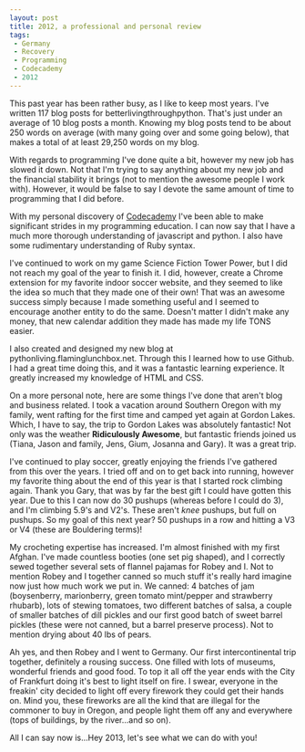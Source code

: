 ```yaml
---
layout: post
title: 2012, a professional and personal review
tags:
 - Germany
 - Recovery
 - Programming
 - Codecademy
 - 2012
---
```


This past year has been rather busy, as I like to keep most years.  I've written 117 blog posts for betterlivingthroughpython.  That's just under an average of 10 blog posts a month.  Knowing my blog posts tend to be about 250 words on average (with many going over and some going below), that makes a total of at least 29,250 words on my blog.  

With regards to programming I've done quite a bit, however my new job has slowed it down.  Not that I'm trying to say anything about my new job and the financial stability it brings (not to mention the awesome people I work with).  However, it would be false to say I devote the same amount of time to programming that I did before.  

With my personal discovery of [Codecademy](http://www.codecademy.com/) I've been able to make significant strides in my programming education.  I can now say that I have a much more thorough understanding of javascript and python.  I also have some rudimentary understanding of Ruby syntax.  

I've continued to work on my game Science Fiction Tower Power, but I did not reach my goal of the year to finish it.  I did, however, create a Chrome extension for my favorite indoor soccer website, and they seemed to like the idea so much that they made one of their own!  That was an awesome success simply because I made something useful and I seemed to encourage another entity to do the same.  Doesn't matter I didn't make any money, that new calendar addition they made has made my life TONS easier.  

I also created and designed my new blog at pythonliving.flaminglunchbox.net.  Through this I learned how to use Github.  I had a great time doing this, and it was a fantastic learning experience.  It greatly increased my knowledge of HTML and CSS.

On a more personal note, here are some things I've done that aren't blog and business related.  I took a vacation around Southern Oregon with my family, went rafting for the first time and camped yet again at Gordon Lakes.  Which, I have to say, the trip to Gordon Lakes was absolutely fantastic!  Not only was the weather **Ridiculously Awesome**, but fantastic friends joined us (Tiana, Jason and family, Jens, Gium, Josanna and Gary).  It was a great trip.

I've continued to play soccer, greatly enjoying the friends I've gathered from this over the years.  I tried off and on to get back into running, however my favorite thing about the end of this year is that I started rock climbing again.  Thank you Gary, that was by far the best gift I could have gotten this year.  Due to this I can now do 30 pushups (whereas before I could do 3), and I'm climbing 5.9's and V2's.  These aren't *knee* pushups, but full on pushups.  So my goal of this next year?  50 pushups in a row and hitting a V3 or V4 (these are Bouldering terms)!      

My crocheting expertise has increased.  I'm almost finished with my first Afghan.  I've made countless booties (one set pig shaped), and I correctly sewed together several sets of flannel pajamas for Robey and I.  Not to mention Robey and I together canned so much stuff it's really hard imagine now just how much work we put in.  We canned: 4 batches of jam (boysenberry, marionberry, green tomato mint/pepper and strawberry rhubarb), lots of stewing tomatoes, two different batches of salsa, a couple of smaller batches of dill pickles and our first good batch of sweet barrel pickles (these were not canned, but a barrel preserve process).  Not to mention drying about 40 lbs of pears.

Ah yes, and then Robey and I went to Germany.  Our first intercontinental trip together, definitely a rousing success.  One filled with lots of museums, wonderful friends and good food.  To top it all off the year ends with the City of Frankfurt doing it's best to light itself on fire.  I swear, everyone in the freakin' city decided to light off every firework they could get their hands on.  Mind you, these fireworks are all the kind that are illegal for the commoner to buy in Oregon, and people light them off any and everywhere (tops of buildings, by the river...and so on).  

All I can say now is...Hey 2013, let's see what we can do with you!  
